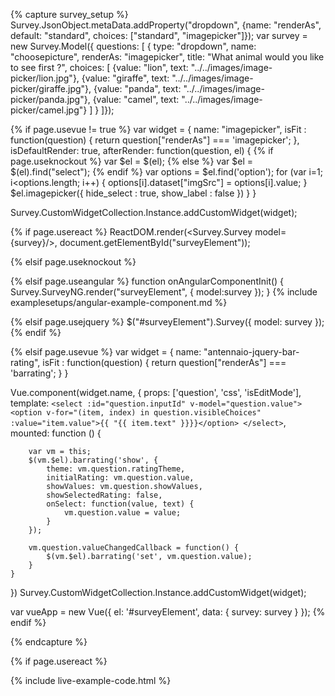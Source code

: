 <script src="https://cdnjs.cloudflare.com/ajax/libs/image-picker/0.3.0/image-picker.js"></script>
<link rel="stylesheet" href="https://cdnjs.cloudflare.com/ajax/libs/image-picker/0.3.0/image-picker.css" />


{% capture survey_setup %}
Survey.JsonObject.metaData.addProperty("dropdown", {name: "renderAs", default: "standard", choices: ["standard", "imagepicker"]});
var survey = new Survey.Model({ questions: [
 { type: "dropdown", name: "choosepicture", renderAs: "imagepicker", title: "What animal would you like to see first ?", 
     choices: [
        {value: "lion", text: "../../images/image-picker/lion.jpg"},
        {value: "giraffe", text: "../../images/image-picker/giraffe.jpg"},
        {value: "panda", text: "../../images/image-picker/panda.jpg"},
        {value: "camel", text: "../../images/image-picker/camel.jpg"}
     ]
  }
]});

{% if page.usevue != true %}
var widget = {
    name: "imagepicker",
    isFit : function(question) { return question["renderAs"] === 'imagepicker'; },
    isDefaultRender: true,
    afterRender: function(question, el) {
{% if page.useknockout %}
        var $el = $(el);
{% else %}
        var $el = $(el).find("select");
{% endif %}
        var options = $el.find('option');
        for (var i=1; i<options.length; i++) {
            options[i].dataset["imgSrc"] = options[i].value;
        }
        $el.imagepicker({
            hide_select : true,
            show_label  : false
        })
    }
}

Survey.CustomWidgetCollection.Instance.addCustomWidget(widget);

{% if page.usereact %}
ReactDOM.render(<Survey.Survey model={survey}/>, document.getElementById("surveyElement"));

{% elsif page.useknockout %}

{% elsif page.useangular %}
function onAngularComponentInit() {
    Survey.SurveyNG.render("surveyElement", {
        model:survey
    });
}
{% include examplesetups/angular-example-component.md %}

{% elsif page.usejquery %}
$("#surveyElement").Survey({
    model: survey
});
{% endif %}

{% elsif page.usevue %}
var widget = {
    name: "antennaio-jquery-bar-rating",
    isFit : function(question) { return question["renderAs"] === 'barrating'; }
}

Vue.component(widget.name, {
    props: ['question', 'css', 'isEditMode'],
    template: `
      <select :id="question.inputId" v-model="question.value">
          <option v-for="(item, index) in question.visibleChoices" :value="item.value">{{ "{{ item.text" }}}}</option>
      </select>
    `,
    mounted: function () {

        var vm = this;
        $(vm.$el).barrating('show', {
            theme: vm.question.ratingTheme,
            initialRating: vm.question.value,
            showValues: vm.question.showValues,
            showSelectedRating: false,
            onSelect: function(value, text) {
                vm.question.value = value;
            }
        });

        vm.question.valueChangedCallback = function() {
            $(vm.$el).barrating('set', vm.question.value);
        }
    }
})
Survey.CustomWidgetCollection.Instance.addCustomWidget(widget);

var vueApp = new Vue({ el: '#surveyElement', data: { survey: survey } });
{% endif %}

{% endcapture %}

{% if page.usereact %}
<script type="text/babel">
{% else %}
<script>
{% endif %}
window.surveyForceUpdate = function() {
    document.getElementById("surveyElement").innerHTML = "";
{% if page.useknockout %}
    survey.render();
{% elsif page.usereact %}
    ReactDOM.render(<Survey.Survey model={survey}/>, document.getElementById("surveyElement"));
{% elsif page.usejquery %}
    $("#surveyElement").Survey({ model: survey });
{% elsif page.useangular %}
    document.querySelector("ng-app").innerHTML = "";
    ng.platformBrowserDynamic.bootstrap(HelloApp);
{% elsif page.usevue %}
    document.getElementById("surveyElement").innerHTML = "<survey :survey='survey'/>";
    vueApp.$destroy();
    vueApp = new Vue({ el: '#surveyElement', data: { survey: survey } });
{% endif %}
}
</script>

{% include live-example-code.html %}